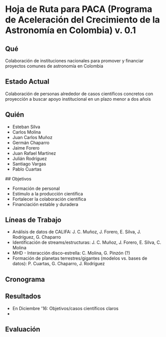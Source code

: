  # Hoja de Ruta para PACA (Programa de Aceleración del Crecimiento de la Astronomía en Colombia) v. 0.1
 
 ## Qué
 
 Colaboración de instituciones nacionales para promover y financiar proyectos comunes de astronomía en Colombia
 
 ## Estado Actual
 
 Colaboración de personas alrededor de casos científicos concretos con proyección a buscar apoyo institucional en un plazo menor a dos añois
 
 ## Quién
 
  - Esteban Silva
  - Carlos Molina
  - Juan Carlos Muñoz
  - Germán Chaparro
  - Jaime Forero
  - Juan Rafael Martínez
  - Julián Rodríguez
  - Santiago Vargas
  - Pablo Cuartas
 
 ## Objetivos
 
  - Formación de personal
  - Estímulo a la producción científica
  - Fortalecer la colaboración científica 
  - Financiación estable y duradera
  
 ## Líneas de Trabajo
 
 - Análisis de datos de CALIFA: J. C. Muñoz, J. Forero, E. Silva, J. Rodríguez, G. Chaparro
 - Identificación de streams/estructuras: J. C. Muñoz, J. Forero, E. Silva, C. Molina
 - MHD - Interacción disco-estrella: C. Molina, G. Pinzón (?)
 - Formación de planetas terrestres/gigantes (modelos vs. bases de datos): P. Cuartas, G. Chaparro, J. Rodríguez

 
 
 ## Cronograma
 ## Resultados
  - En Diciembre '16: Objetivos/casos científicos claros 
  - 
  
  ## Evaluación

